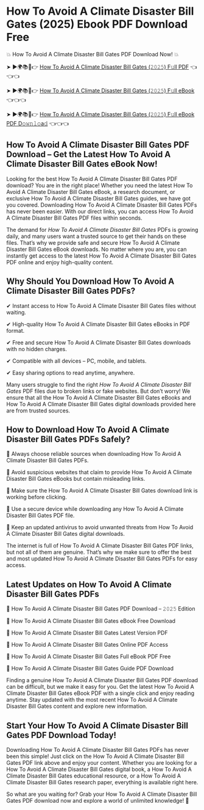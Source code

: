 # How To Avoid A Climate Disaster Bill Gates (2025) Ebook PDF Download Free

💥 How To Avoid A Climate Disaster Bill Gates PDF Download Now! 💥

➤ ►🌍📚📱👉 [How To Avoid A Climate Disaster Bill Gates (𝟸𝟶𝟸𝟻) F𝚞ll PDF](https://getpdf.xyz/how-to-avoid-a-climate-disaster-bill-gates) 👈👈👈


➤ ►🌍📚📱👉 [How To Avoid A Climate Disaster Bill Gates (𝟸𝟶𝟸𝟻) F𝚞ll eBook](https://getpdf.xyz/how-to-avoid-a-climate-disaster-bill-gates) 👈👈👈


➤ ►🌍📚📱👉 [How To Avoid A Climate Disaster Bill Gates (𝟸𝟶𝟸𝟻) F𝚞ll eBook PDF D𝚘𝚠𝚗𝚕𝚘a𝚍](https://getpdf.xyz/how-to-avoid-a-climate-disaster-bill-gates) 👈👈👈


## How To Avoid A Climate Disaster Bill Gates PDF Download – Get the Latest How To Avoid A Climate Disaster Bill Gates eBook Now!

Looking for the best How To Avoid A Climate Disaster Bill Gates PDF download? You are in the right place! Whether you need the latest How To Avoid A Climate Disaster Bill Gates eBook, a research document, or exclusive How To Avoid A Climate Disaster Bill Gates guides, we have got you covered. Downloading How To Avoid A Climate Disaster Bill Gates PDFs has never been easier. With our direct links, you can access How To Avoid A Climate Disaster Bill Gates PDF files within seconds.

The demand for *How To Avoid A Climate Disaster Bill Gates* PDFs is growing daily, and many users want a trusted source to get their hands on these files. That’s why we provide safe and secure How To Avoid A Climate Disaster Bill Gates eBook downloads. No matter where you are, you can instantly get access to the latest How To Avoid A Climate Disaster Bill Gates PDF online and enjoy high-quality content.

## Why Should You Download How To Avoid A Climate Disaster Bill Gates PDFs?

✔ Instant access to How To Avoid A Climate Disaster Bill Gates files without waiting.

✔ High-quality How To Avoid A Climate Disaster Bill Gates eBooks in PDF format.

✔ Free and secure How To Avoid A Climate Disaster Bill Gates downloads with no hidden charges.

✔ Compatible with all devices – PC, mobile, and tablets.

✔ Easy sharing options to read anytime, anywhere.

Many users struggle to find the right *How To Avoid A Climate Disaster Bill Gates* PDF files due to broken links or fake websites. But don’t worry! We ensure that all the How To Avoid A Climate Disaster Bill Gates eBooks and How To Avoid A Climate Disaster Bill Gates digital downloads provided here are from trusted sources.

## How to Download How To Avoid A Climate Disaster Bill Gates PDFs Safely?

📌 Always choose reliable sources when downloading How To Avoid A Climate Disaster Bill Gates PDFs.

📌 Avoid suspicious websites that claim to provide How To Avoid A Climate Disaster Bill Gates eBooks but contain misleading links.

📌 Make sure the How To Avoid A Climate Disaster Bill Gates download link is working before clicking.

📌 Use a secure device while downloading any How To Avoid A Climate Disaster Bill Gates PDF file.

📌 Keep an updated antivirus to avoid unwanted threats from How To Avoid A Climate Disaster Bill Gates digital downloads.

The internet is full of How To Avoid A Climate Disaster Bill Gates PDF links, but not all of them are genuine. That’s why we make sure to offer the best and most updated How To Avoid A Climate Disaster Bill Gates PDFs for easy access.

## Latest Updates on How To Avoid A Climate Disaster Bill Gates PDFs

🔹 How To Avoid A Climate Disaster Bill Gates PDF Download – 𝟸𝟶𝟸𝟻 Edition

🔹 How To Avoid A Climate Disaster Bill Gates eBook Free Download

🔹 How To Avoid A Climate Disaster Bill Gates Latest Version PDF

🔹 How To Avoid A Climate Disaster Bill Gates Online PDF Access

🔹 How To Avoid A Climate Disaster Bill Gates Full eBook PDF Free

🔹 How To Avoid A Climate Disaster Bill Gates Guide PDF Download

Finding a genuine How To Avoid A Climate Disaster Bill Gates PDF download can be difficult, but we make it easy for you. Get the latest How To Avoid A Climate Disaster Bill Gates eBook PDF with a single click and enjoy reading anytime. Stay updated with the most recent How To Avoid A Climate Disaster Bill Gates content and explore new information.

## Start Your How To Avoid A Climate Disaster Bill Gates PDF Download Today!

Downloading How To Avoid A Climate Disaster Bill Gates PDFs has never been this simple! Just click on the How To Avoid A Climate Disaster Bill Gates PDF link above and enjoy your content. Whether you are looking for a How To Avoid A Climate Disaster Bill Gates digital book, a How To Avoid A Climate Disaster Bill Gates educational resource, or a How To Avoid A Climate Disaster Bill Gates research paper, everything is available right here.

So what are you waiting for? Grab your How To Avoid A Climate Disaster Bill Gates PDF download now and explore a world of unlimited knowledge! 🚀